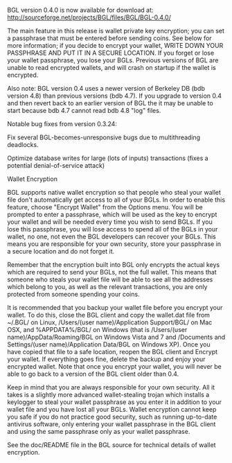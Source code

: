 BGL version 0.4.0 is now available for download at:
http://sourceforge.net/projects/BGL/files/BGL/BGL-0.4.0/

The main feature in this release is wallet private key encryption;
you can set a passphrase that must be entered before sending coins.
See below for more information; if you decide to encrypt your wallet,
WRITE DOWN YOUR PASSPHRASE AND PUT IT IN A SECURE LOCATION. If you
forget or lose your wallet passphrase, you lose your BGLs.
Previous versions of BGL are unable to read encrypted wallets,
and will crash on startup if the wallet is encrypted.

Also note: BGL version 0.4 uses a newer version of Berkeley DB
(bdb version 4.8) than previous versions (bdb 4.7). If you upgrade
to version 0.4 and then revert back to an earlier version of BGL
the it may be unable to start because bdb 4.7 cannot read bdb 4.8
"log" files.


Notable bug fixes from version 0.3.24:

Fix several BGL-becomes-unresponsive bugs due to multithreading
deadlocks.

Optimize database writes for large (lots of inputs) transactions
(fixes a potential denial-of-service attack)


Wallet Encryption

BGL supports native wallet encryption so that people who steal your
wallet file don't automatically get access to all of your BGLs.
In order to enable this feature, choose "Encrypt Wallet" from the
Options menu.  You will be prompted to enter a passphrase, which
will be used as the key to encrypt your wallet and will be needed
every time you wish to send BGLs.  If you lose this passphrase,
you will lose access to spend all of the BGLs in your wallet,
no one, not even the BGL developers can recover your BGLs.
This means you are responsible for your own security, store your
passphrase in a secure location and do not forget it.

Remember that the encryption built into BGL only encrypts the
actual keys which are required to send your BGLs, not the full
wallet.  This means that someone who steals your wallet file will
be able to see all the addresses which belong to you, as well as the
relevant transactions, you are only protected from someone spending
your coins.

It is recommended that you backup your wallet file before you
encrypt your wallet.  To do this, close the BGL client and
copy the wallet.dat file from ~/.BGL/ on Linux, /Users/(user
name)/Application Support/BGL/ on Mac OSX, and %APPDATA%/BGL/
on Windows (that is /Users/(user name)/AppData/Roaming/BGL on
Windows Vista and 7 and /Documents and Settings/(user name)/Application
Data/BGL on Windows XP).  Once you have copied that file to a
safe location, reopen the BGL client and Encrypt your wallet.
If everything goes fine, delete the backup and enjoy your encrypted
wallet.  Note that once you encrypt your wallet, you will never be
able to go back to a version of the BGL client older than 0.4.

Keep in mind that you are always responsible for your own security.
All it takes is a slightly more advanced wallet-stealing trojan which
installs a keylogger to steal your wallet passphrase as you enter it
in addition to your wallet file and you have lost all your BGLs.
Wallet encryption cannot keep you safe if you do not practice
good security, such as running up-to-date antivirus software, only
entering your wallet passphrase in the BGL client and using the
same passphrase only as your wallet passphrase.

See the doc/README file in the BGL source for technical details
of wallet encryption.
